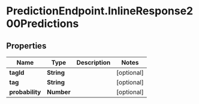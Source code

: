 # PredictionEndpoint.InlineResponse200Predictions

## Properties
Name | Type | Description | Notes
------------ | ------------- | ------------- | -------------
**tagId** | **String** |  | [optional] 
**tag** | **String** |  | [optional] 
**probability** | **Number** |  | [optional] 


